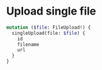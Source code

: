 # Upload single file

```graphql
mutation ($file: FileUpload!) {
  singleUpload(file: $file) {
    id
    filename
    url  
  }
}
```
